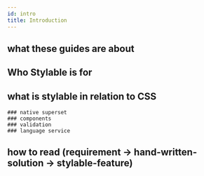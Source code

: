 ```yaml
---
id: intro
title: Introduction
---
```


## what these guides are about

## Who Stylable is for

## what is stylable in relation to CSS

    ### native superset
    ### components
    ### validation
    ### language service

## how to read (requirement -> hand-written-solution -> stylable-feature)
